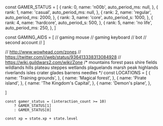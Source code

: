
const GAMER_STATUS = [
	{
		rank: 0,
		name: 'n00b',
		auto_period_ms: null,
	},
	{
		rank: 1,
		name: 'casual',
		auto_period_ms: null,
	},
	{
		rank: 2,
		name: 'regular',
		auto_period_ms: 2000,
	},
	{
		rank: 3,
		name: 'core',
		auto_period_s: 1000,
	},
	{
		rank: 4,
		name: 'hardcore',
		auto_period_s: 500,
	},
	{
		rank: 5,
		name: 'no life',
		auto_period_ms: 250,
	},
]

const GAMING_AIDS = [
	// gaming mouse
	// gaming keyboard
	// bot
	// second account
	//
]

// http://www.wowhead.com/zones
// https://twitter.com/i/web/status/936413338313084928
// https://wiki.guildwars2.com/wiki/Zone
/*
mountains
forest
pass
shire
fields
wildlands
hills
plateau
steppes
wetlands
plaguelands
marsh
peak
highlands
riverlands
isles
crater
glades
barrens
needles
 */
const LOCATIONS = [
	{
		name: 'Training grounds',
	},
	{
		name: 'Magical forest',
	},
	{
		name: 'Pirate island',
	},
	{
		name: 'The Kingdom\'s Capital',
	},
	{
		name: 'Demon\'s plane',
	},

]


	const gamer_status = (interaction_count >= 10)
		? GAMER_STATUS[1]
		: GAMER_STATUS[0]

	const xp = state.xp + state.level
